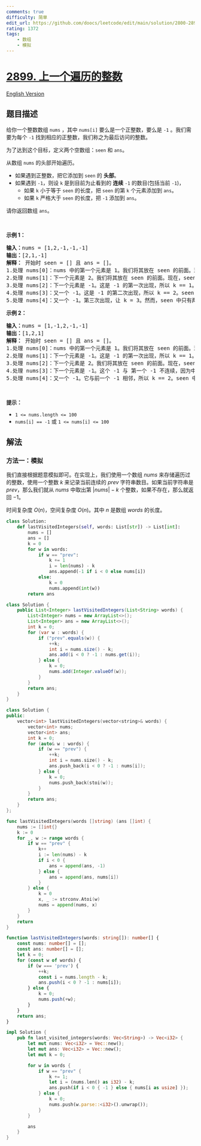 ```yaml
---
comments: true
difficulty: 简单
edit_url: https://github.com/doocs/leetcode/edit/main/solution/2800-2899/2899.Last%20Visited%20Integers/README.md
rating: 1372
tags:
    - 数组
    - 模拟
---
```


# [2899. 上一个遍历的整数](https://leetcode.cn/problems/last-visited-integers)

[English Version](/solution/2800-2899/2899.Last%20Visited%20Integers/README_EN.md)

## 题目描述

<!-- 这里写题目描述 -->

<p>给你一个整数数组&nbsp;<code>nums</code>&nbsp;，其中&nbsp;<code>nums[i]</code>&nbsp;要么是一个正整数，要么是&nbsp;<code>-1</code>&nbsp;。我们需要为每个 <code>-1</code> 找到相应的正整数，我们称之为最后访问的整数。</p>

<p>为了达到这个目标，定义两个空数组：<code>seen</code>&nbsp;和&nbsp;<code>ans</code>。</p>

<p>从数组&nbsp;<code>nums</code>&nbsp;的头部开始遍历。</p>

<ul>
	<li>如果遇到正整数，把它添加到&nbsp;<code>seen</code>&nbsp;的&nbsp;<strong>头部</strong>。</li>
	<li>如果遇到 <code>-1</code>，则设 <code>k</code> 是到目前为止看到的 <strong>连续</strong> <code>-1</code> 的数目(包括当前 <code>-1</code>)，
	<ul>
		<li>如果&nbsp;<code>k</code>&nbsp;小于等于&nbsp;<code>seen</code>&nbsp;的长度，把&nbsp;<code>seen</code>&nbsp;的第&nbsp;<code>k</code>&nbsp;个元素添加到&nbsp;<code>ans</code>。</li>
		<li>如果&nbsp;<code>k</code>&nbsp;严格大于&nbsp;<code>seen</code>&nbsp;的长度，把&nbsp;<code>-1</code>&nbsp;添加到&nbsp;<code>ans</code>。</li>
	</ul>
	</li>
</ul>

<p>请你返回数组&nbsp;<code>ans</code>。</p>

<p>&nbsp;</p>

<p><strong class="example">示例 1：</strong></p>

<pre>
<b>输入：</b>nums = [1,2,-1,-1,-1]
<b>输出：</b>[2,1,-1]
<b>解释：</b> 开始时 seen = [] 且 ans = []。
1.处理 nums[0]：nums 中的第一个元素是 1。我们将其放在 seen 的前面。现在，seen == [1]。
2.处理 nums[1]：下一个元素是 2。我们将其放在 seen 的前面。现在，seen == [2, 1]。
3.处理 nums[2]：下一个元素是 -1。这是 -1 的第一次出现，所以 k == 1。我们找到 seen 中的第一个元素，把 2 添加到 ans。现在，ans == [2]。
4.处理 nums[3]：又一个 -1。这是 -1 的第二次出现，所以 k == 2。seen 中的第二个元素是 1，所以我们把 1 添加到 ans。现在，ans == [2, 1]。
5.处理 nums[4]：又一个 -1。第三次出现，让 k = 3。然而，seen 中只有两个元素（[2, 1]）。因为 k 比 seen 中的元素数量更大，我们把 -1 添加到 ans。最终，ans == [2, 1, -1]。
</pre>

<p><strong class="example">示例 2：</strong></p>

<pre>
<b>输入：</b>nums = [1,-1,2,-1,-1]
<b>输出：</b>[1,2,1]
<strong>解释：</strong> 开始时 seen = [] 且 ans = []。
1.处理 nums[0]：nums 中的第一个元素是 1。我们将其放在 seen 的前面。现在，seen == [1]。
2.处理 nums[1]：下一个元素是 -1。这是 -1 的第一次出现，所以 k == 1。我们找到 seen 中的第一个元素，即 1。把 1 添加到 ans。现在，ans == [1]。
3.处理 nums[2]：下一个元素是 2。我们将其放在 seen 的前面。现在，seen == [2, 1]。
4.处理 nums[3]：下一个元素是 -1。这个 -1 与 第一个 -1 不连续，因为中间有个 2。因此，k 重置为 1。seen 中的第一个元素是 2，所以我们把 2 添加到 ans。现在，ans == [2, 2]。
5.处理 nums[4]：又一个 -1。它与前一个 -1 相邻，所以 k == 2。seen 中的第 2 个元素是 1。把 1 添加到 ans。最终，ans == [1, 2, 1]。
</pre>

<p>&nbsp;</p>

<p><strong>提示：</strong></p>

<ul>
	<li><code>1 &lt;= nums.length &lt;= 100</code></li>
	<li><code>nums[i] == -1</code>&nbsp;或&nbsp;<code>1 &lt;= nums[i]&nbsp;&lt;= 100</code></li>
</ul>

## 解法

### 方法一：模拟

我们直接根据题意模拟即可。在实现上，我们使用一个数组 $nums$ 来存储遍历过的整数，使用一个整数 $k$ 来记录当前连续的 $prev$ 字符串数目。如果当前字符串是 $prev$，那么我们就从 $nums$ 中取出第 $|nums| - k$ 个整数，如果不存在，那么就返回 $-1$。

时间复杂度 $O(n)$，空间复杂度 $O(n)$。其中 $n$ 是数组 $words$ 的长度。

<!-- tabs:start -->

```python
class Solution:
    def lastVisitedIntegers(self, words: List[str]) -> List[int]:
        nums = []
        ans = []
        k = 0
        for w in words:
            if w == "prev":
                k += 1
                i = len(nums) - k
                ans.append(-1 if i < 0 else nums[i])
            else:
                k = 0
                nums.append(int(w))
        return ans
```

```java
class Solution {
    public List<Integer> lastVisitedIntegers(List<String> words) {
        List<Integer> nums = new ArrayList<>();
        List<Integer> ans = new ArrayList<>();
        int k = 0;
        for (var w : words) {
            if ("prev".equals(w)) {
                ++k;
                int i = nums.size() - k;
                ans.add(i < 0 ? -1 : nums.get(i));
            } else {
                k = 0;
                nums.add(Integer.valueOf(w));
            }
        }
        return ans;
    }
}
```

```cpp
class Solution {
public:
    vector<int> lastVisitedIntegers(vector<string>& words) {
        vector<int> nums;
        vector<int> ans;
        int k = 0;
        for (auto& w : words) {
            if (w == "prev") {
                ++k;
                int i = nums.size() - k;
                ans.push_back(i < 0 ? -1 : nums[i]);
            } else {
                k = 0;
                nums.push_back(stoi(w));
            }
        }
        return ans;
    }
};
```

```go
func lastVisitedIntegers(words []string) (ans []int) {
	nums := []int{}
	k := 0
	for _, w := range words {
		if w == "prev" {
			k++
			i := len(nums) - k
			if i < 0 {
				ans = append(ans, -1)
			} else {
				ans = append(ans, nums[i])
			}
		} else {
			k = 0
			x, _ := strconv.Atoi(w)
			nums = append(nums, x)
		}
	}
	return
}
```

```ts
function lastVisitedIntegers(words: string[]): number[] {
    const nums: number[] = [];
    const ans: number[] = [];
    let k = 0;
    for (const w of words) {
        if (w === 'prev') {
            ++k;
            const i = nums.length - k;
            ans.push(i < 0 ? -1 : nums[i]);
        } else {
            k = 0;
            nums.push(+w);
        }
    }
    return ans;
}
```

```rust
impl Solution {
    pub fn last_visited_integers(words: Vec<String>) -> Vec<i32> {
        let mut nums: Vec<i32> = Vec::new();
        let mut ans: Vec<i32> = Vec::new();
        let mut k = 0;

        for w in words {
            if w == "prev" {
                k += 1;
                let i = (nums.len() as i32) - k;
                ans.push(if i < 0 { -1 } else { nums[i as usize] });
            } else {
                k = 0;
                nums.push(w.parse::<i32>().unwrap());
            }
        }

        ans
    }
}
```

<!-- tabs:end -->

<!-- end -->
